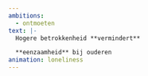 ```yaml
---
ambitions:
  - ontmoeten
text: |-
  Hogere betrokkenheid **vermindert**

  **eenzaamheid** bij ouderen
animation: loneliness
---
```

